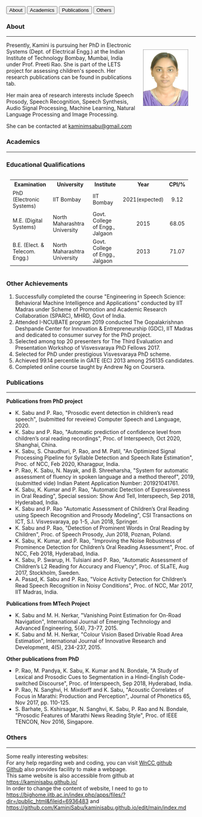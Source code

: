 <!DOCTYPE html>
<html>
<head>
<title>Kamini Sabu</title> <!-- title you see on the top title bar of browser tab -->
<link rel="stylesheet" type="text/css" href="mytabs.css">
</head>
<body>
<script src="tabs.js"></script>
</body>
<!-- Tab links -->

<div class="tab">
  <button class="tablinks" onclick="openCity(event, 'London')" id="defaultOpen">About</button>
  <button class="tablinks" onclick="openCity(event, 'Paris')">Academics</button>
  <button class="tablinks" onclick="openCity(event, 'Tokyo')">Publications</button>
  <button class="tablinks" onclick="openCity(event, 'Mumbai')">Others</button>
</div>

<script>
document.getElementById("defaultOpen").click();
</script>

<!-- Tab content -->
<div id="London" class="tabcontent">
  <h3>About</h3>
<hr>
<img style="padding:20px;" src= "k.jpg" width="120" height="150" alt= "photo" ALIGN="right">
<p> Presently, Kamini is pursuing her PhD in Electronic Systems (Dept. of Electrical Engg.) at the Indian Institute of Technology Bombay, Mumbai, India under Prof. Preeti Rao. She is part of the LETS project for assessing children's speech. Her research publications can be found in publications tab.</p>

<p> Her main area of research interests include Speech Prosody, Speech Recognition, Speech Synthesis, Audio Signal Processing, Machine Learning, Natural Language Processing and Image Processing.</p>

<p> She can be contacted at <a href="mailto:kaminimsabu@gmail.com">kaminimsabu@gmail.com</a>
</div>

<div id="Paris" class="tabcontent">
  <h3>Academics</h3>
<hr>
<h3>Educational Qualifications</h3>
<div style="overflow:auto;margin-left:10px; margin-right:10px;padding-right:10px";>
<table>
<col width="400px" />
<col width="400px" />
<col width="400px" />
<col width="100px" />
<col width="100px" />
<tr><th> Examination </th><th> University </th><th> Institute </th><th> Year </th><th> CPI/% </th></tr>
<tr><td> PhD (Electronic Systems) </td><td> IIT Bombay </td><td> IIT Bombay </td><td style="text-align:center"> 2021(expected) </td><td style="text-align:center"> 9.12 </td></tr>
<tr><td> M.E. (Digital Systems) </td><td> North Maharashtra University </td><td>Govt. College of Engg., Jalgaon</td><td style="text-align:center"> 2015 </td><td style="text-align:center"> 68.05 </td></tr>
<tr><td> B.E. (Elect. & Telecom. Engg.) </td><td> North Maharashtra University </td><td>Govt. College of Engg., Jalgaon</td><td style="text-align:center"> 2013 </td><td style="text-align:center"> 71.07 </td></tr>
</table>
</div>

<h3>Other Achievements</h3>
<ol>
<li> Successfully completed the course "Engineering in Speech Science: Behavioral Machine Intelligence and Applications" conducted by IIT Madras under Scheme of Promotion and Academic Research Collaboration (SPARC), MHRD, Govt of India.</li>
<li> Attended I-NCUBATE program 2019 conducted The Gopalakrishnan Deshpande Center for Innovation & Entrepreneurship (GDC), IIT Madras and dedicated to consumer survey for the PhD project.</li>
<li> Selected among top 20 presenters for The Third Evaluation and Presentation Workshop of Visvesvaraya PhD Fellows 2017.</li>
<li> Selected for PhD under prestigious Visvesvaraya PhD scheme.</li>
<li> Achieved 99.14 percentile in GATE (EC) 2013 among 256135 candidates.</li>
<li> Completed online course taught by Andrew Ng on Coursera.</li>
</ol> 
</div>

<div id="Tokyo" class="tabcontent">
  <h3>Publications</h3>
<hr>
<b> Publications from PhD project</b>
<ul>
<li> K. Sabu and P. Rao, "Prosodic event detection in children’s read speech", (submitted for reveiew) Computer Speech and Language, 2020.</li>
<li> K. Sabu and P. Rao, "Automatic prediction of confidence level from children’s oral reading recordings", Proc. of Interspeech, Oct 2020, Shanghai, China.</li>
<li> K. Sabu, S. Chaudhuri, P. Rao, and M. Patil, "An Optimized Signal Processing Pipeline for Syllable Detection and Speech Rate Estimation", Proc. of NCC, Feb 2020, Kharagpur, India.</li>
<li> P. Rao, K. Sabu, N. Nayak, and B. Shreeharsha, "System for automatic assessment of fluency in spoken language and a method thereof", 2019, (submitted vide) Indian Patent Application Number: 201921041761.</li>
<li> K. Sabu, K. Kumar and P. Rao, "Automatic Detection of Expressiveness in Oral Reading", Special session: Show And Tell, Interspeech, Sep 2018, Hyderabad, India.</li>
<li> K. Sabu and P. Rao "Automatic Assessment of Children’s Oral Reading using Speech Recognition and Prosody Modeling", CSI Transactions on ICT, S.I. Visvesvaraya, pp 1-5, Jun 2018, Springer.</li>
<li> K. Sabu and P. Rao, "Detection of Prominent Words in Oral Reading by Children", Proc. of Speech Prosody, Jun 2018, Poznan, Poland.</li>
<li> K. Sabu, K. Kumar, and P. Rao, "Improving the Noise Robustness of Prominence Detection for Children’s Oral Reading Assessment", Proc. of NCC, Feb 2018, Hyderabad, India.</li>
<li> K. Sabu, P. Swarup, H. Tulsiani and P. Rao, "Automatic Assessment of Children’s L2 Reading for Accuracy and Fluency", Proc. of SLaTE, Aug 2017, Stockholm, Sweden.</li>
<li> A. Pasad, K. Sabu and P. Rao, "Voice Activity Detection for Children’s Read Speech Recognition in Noisy Conditions", Proc. of NCC, Mar 2017, IIT Madras, India.</li>
</ul>
<b> Publications from MTech Project</b>
<ul>
<li> K. Sabu and M. H. Nerkar, "Vanishing Point Estimation for On-Road Navigation", International Journal of Emerging Technology and Advanced Engineering, 5(4), 73-77, 2015.</li>
<li>K. Sabu and M. H. Nerkar, "Colour Vision Based Drivable Road Area Estimation", International Journal of Innovative Research and Development, 4(5), 234-237, 2015.</li>
</ul>
<b> Other publications from PhD</b>
<ul>
<li> P. Rao, M. Pandya, K. Sabu, K. Kumar and N. Bondale, "A Study of Lexical and Prosodic Cues to Segmentation in a Hindi-English Code-switched Discourse", Proc. of Interspeech, Sep 2018, Hyderabad,
India.</li>
<li> P. Rao, N. Sanghvi, H. Mixdorff and K. Sabu, "Acoustic Correlates of Focus in Marathi: Production and Perception", Journal of Phonetics 65, Nov 2017, pp. 110-125.</li>
<li> S. Barhate, S. Kshirsagar, N. Sanghvi, K. Sabu, P. Rao and N. Bondale, "Prosodic Features of Marathi News Reading Style", Proc. of IEEE TENCON, Nov 2016, Singapore.</li>
</ul>
</div>


<div id="Mumbai" class="tabcontent">
  <h3>Others</h3>
<hr>
Some really interesting websites:
<br>
For any help regarding web and coding, you can visit <a href="https://github.com/wncc/learners-space/blob/master/Web%20Development/Week%202/CSS.md">WnCC github</a>
<br>
<a href="https://docs.github.com/en/free-pro-team@latest/github/working-with-github-pages/creating-a-github-pages-site">Github</a> also provides facility to make a webpage.
<br>
This same website is also accessible from github at <a href="https://kaminisabu.github.io/">https://kaminisabu.github.io/</a>
<br>
In order to change the content of website, I need to go to <a href="https://bighome.iitb.ac.in/index.php/apps/files/?dir=/public_html&fileid=6936483">https://bighome.iitb.ac.in/index.php/apps/files/?dir=/public_html&fileid=6936483</a> and <a href="https://github.com/KaminiSabu/kaminisabu.github.io/edit/main/index.md">https://github.com/KaminiSabu/kaminisabu.github.io/edit/main/index.md</a>
<br>
</div>
